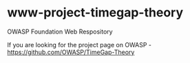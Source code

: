 # www-project-timegap-theory
OWASP Foundation Web Respository

If you are looking for the project page on OWASP - https://github.com/OWASP/TimeGap-Theory
